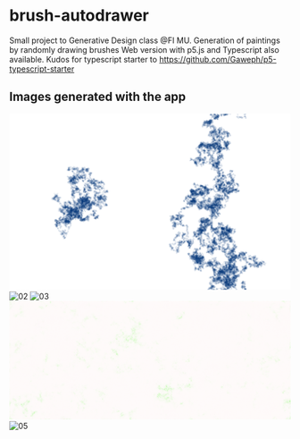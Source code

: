# brush-autodrawer
Small project to Generative Design class @FI MU. Generation of paintings by randomly drawing brushes
Web version with p5.js and Typescript also available. Kudos for typescript starter to https://github.com/Gaweph/p5-typescript-starter


## Images generated with the app
![01](/images/01.png?raw=true)
![02](/images/02.png?raw=true)
![03](/images/03.png?raw=true)
![04](/images/04.png?raw=true)
![05](/images/05.png?raw=true)
